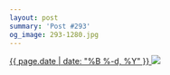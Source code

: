 ```yaml
---
layout: post
summary: 'Post #293'
og_image: 293-1280.jpg
---
```


<p>
 <time>
  <a href="/293">
   {{ page.date | date: "%B %-d, %Y" }}
  </a>
 </time>
 <a href="/293">
  <img data-taken="3/13/2014" sizes="(min-width: 700px) 50vw, calc(100vw - 2rem)" src="{{ site.assets_url }}/293-640.jpg" srcset="{{ site.assets_url }}/293-1280.jpg 1280w, {{ site.assets_url }}/293-960.jpg 960w, {{ site.assets_url }}/293-640.jpg 640w, {{ site.assets_url }}/293-320.jpg 320w"/>
 </a>
</p>
